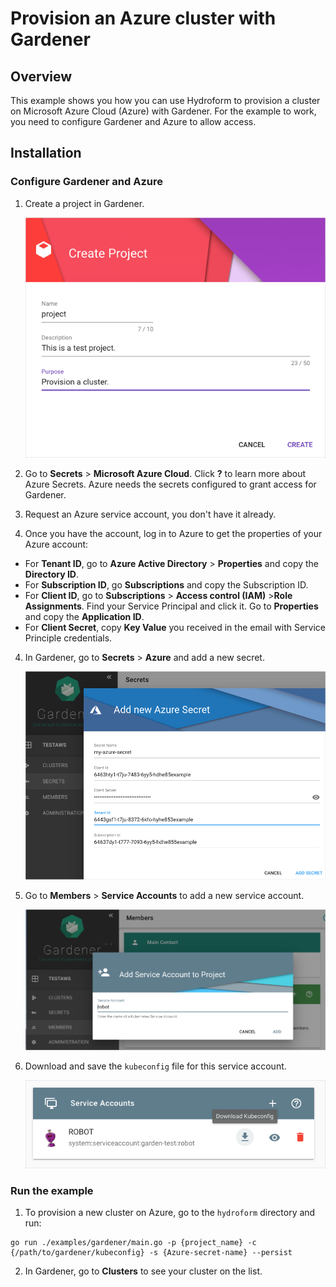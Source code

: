 # Provision an Azure cluster with Gardener

## Overview

This example shows you how you can use Hydroform to provision a cluster on Microsoft Azure Cloud (Azure) with Gardener. For the example to work, you need to configure Gardener and Azure to allow access. 


## Installation

### Configure Gardener and Azure


1. Create a project in Gardener. 

    ![Create Project](../assets/create-project.png)

2. Go to **Secrets** > **Microsoft Azure Cloud**. Click **?** to learn more about Azure Secrets. Azure needs the secrets configured to grant access for Gardener.

3. Request an Azure service account, you don't have it already.

4. Once you have the account, log in to Azure to get the properties of your Azure account:

* For **Tenant ID**, go to **Azure Active Directory** > **Properties** and copy the **Directory ID**.
* For **Subscription ID**, go **Subscriptions**  and copy the Subscription ID.
* For **Client ID**, go to **Subscriptions** > **Access control (IAM)** >**Role Assignments**. Find your Service Principal and click it. Go to **Properties** and copy the **Application ID**.
* For **Client Secret**, copy **Key Value** you received in the email with Service Principle credentials.

4. In Gardener, go to **Secrets** > **Azure** and add a new secret.

    ![Add Secret](../assets/add-secret-azure.png)

6. Go to **Members** > **Service Accounts** to add a new service account. 

    ![Add Service Account](../assets/add-service-account.png)

7. Download and save the `kubeconfig` file for this service account. 

    ![Download kubeconfig](../assets/download-kubeconfig.png)

### Run the example

1. To provision a new cluster on Azure, go to the `hydroform` directory and run:

```
go run ./examples/gardener/main.go -p {project_name} -c {/path/to/gardener/kubeconfig} -s {Azure-secret-name} --persist

```

2. In Gardener, go to **Clusters** to see your cluster on the list.